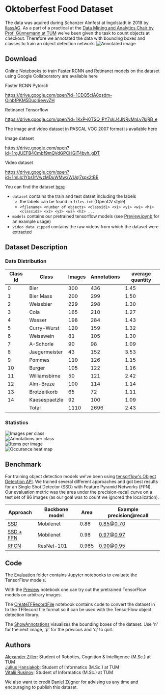 # Oktoberfest Food Dataset
The data was aquired during Schanzer Almfest at Ingolstadt in 2018 by [IlassAG](https://www.ilass.com). As a part of a practical at the [Data Mining and Analytics Chair by Prof. Günnemann at TUM](https://www.kdd.in.tum.de) we've been given the task to count objects at checkout. Therefore we annotated the data with bounding boxes and classes to train an object detection network.
![Annotated image](images/example_annotated.png)

## Download

Online Notebooks to train Faster RCNN and Retinanet models on the dataset using Google Collaboratory are available here


Faster RCNN Pytorch

https://drive.google.com/open?id=1CDQ5cIA8qsdm-OinbfPKM5DuoI6ewvZH

Retinanet Tensorflow

https://drive.google.com/open?id=1KxP-j0TSQ_PY7xkJ4JNRyMnLv7kjRB_e

The image and video dataset in PASCAL VOC 2007 format is available here

Image dataset

https://drive.google.com/open?id=1rgJUEFB4Cmbf9mQVdGPCHGiT4bvh_gDT

Video dataset

https://drive.google.com/open?id=1mLIc1Ybs1rVwzMDuWMwxWUgl7spx2tBB


You can find the dataset [here](https://mediatum.ub.tum.de/1487154)
- `dataset` contains the train and test datset including the labels
  - the labels can be found in `files.txt` (OpenCV style)
  - `<filename> <number of objects> <classid1> <x1> <y1> <w1> <h1> <classid2> <x2> <y2> <w2> <h2> ...`
- `models` contains our pretrained tensorflow models (see [Preview.ipynb](Preview.ipynb) for an example usage)
- `video_data_zipped` contains the raw videos from which the dataset were extracted

## Dataset Description


### Data Distribution

Class Id | Class | Images | Annotations | average quantity
 --- | --- | --- | --- | ---
0 | Bier | 300 | 436 | 1.45 
1 | Bier Mass | 200 | 299 | 1.50 
2 | Weissbier | 229 | 298 | 1.30 
3 | Cola | 165 | 210 | 1.27 
4 | Wasser | 198 | 284 | 1.43 
5 | Curry-Wurst | 120 | 159 | 1.32 
6 | Weisswein | 81 | 105 | 1.30 
7 | A-Schorle | 90 | 98 | 1.09 
8 | Jaegermeister | 43 | 152 | 3.53 
9 | Pommes | 110 | 126 | 1.15 
10 | Burger | 105 | 122 | 1.16 
11 | Williamsbirne | 50 | 121 | 2.42 
12 | Alm-Breze | 100 | 114 | 1.14 
13 | Brotzeitkorb | 65 | 72 | 1.11 
14 | Kaesespaetzle | 92 | 100 | 1.09 
  || Total | 1110 | 2696 | 2.43

### Statistics

![Images per class](images/images_per_class.png) \
![Annotations per class](images/annotations_per_class.png) \
![Items per image](images/items_per_image.png) \
![Occurance heat map](images/Occurance_heatmap.png)

## Benchmark
For training object detection models we've been using [tensorflow's Object Detection API](https://github.com/tensorflow/models/tree/master/research/object_detection). We trained several different approaches and got best results for an Single Shot Detector (SSD) with Feature Pyramid Networks (FPN). Our evaluation metric was the area under the precision-recall curve on a test set of 86 images (as our goal was to count we ignored the localization). 

Approach | Backbone model | Area | Example precision@recall
 --- | --- | --- | ---
[SSD](https://dataserv.ub.tum.de/index.php/s/m1487154/download?path=/models&files=ssd.pb) | Mobilenet | 0.86 | 0.85@0.70
[SSD + FPN](https://dataserv.ub.tum.de/index.php/s/m1487154/download?path=/models&files=ssd_fpn.pb) | Mobilenet | 0.98 | 0.97@0.97
[RFCN](https://dataserv.ub.tum.de/index.php/s/m1487154/download?path=/models&files=rfcn.pb) | ResNet-101 | 0.965 | 0.90@0.95

<!--- Faster RCNN (PyTorch Version) | VGG-16 | 0.95 | 0.90@0.92 --->

## Code
The [Evaluation](evaluation) folder contains Jupyter notebooks to evaluate the TensorFlow models.

With the [Preview](Preview.ipynb) notebook one can try out the pretrained TensorFlow models on arbitrary images.

The [CreateTFRecordFile](CreateTFRecordFile.ipynb) notebook contains code to convert the dataset in to the TFRecord file format so it can be used with the TensorFlow object detection library.

The [ShowAnnotations](ShowAnnotations.py) visualizes the bounding boxes of the dataset. Use 'n' for the next image, 'p' for the previous and 'q' to quit. 

## Authors
[Alexander Ziller](https://github.com/a1302z): Student of Robotics, Cognition & Intelligence (M.Sc.) at TUM \
[Julius Hansjakob](https://github.com/polarbart): Student of Informatics (M.Sc.) at TUM \
[Vitalii Rusinov](https://github.com/vitaliy-rusinov): Student of Informatics (M.Sc.) at TUM 

We also want to credit [Daniel Zügner](https://github.com/danielzuegner) for advising us any time and encouraging to publish this dataset. 

